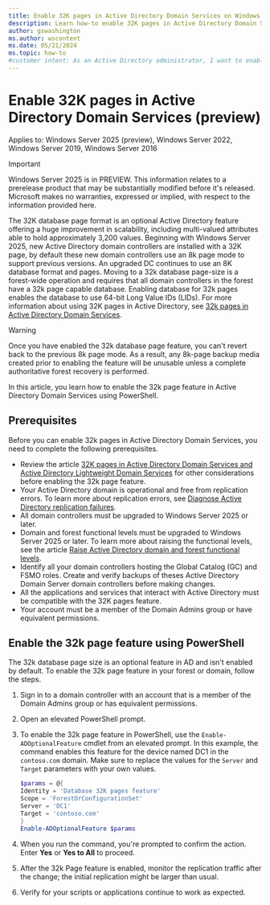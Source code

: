```yaml
---
title: Enable 32K pages in Active Directory Domain Services on Windows Server
description: Learn how-to enable 32K pages in Active Directory Domain Services and how to enable the optional feature using PowerShell.
author: gswashington
ms.author: wscontent
ms.date: 05/21/2024
ms.topic: how-to
#customer intent: As an Active Directory administrator, I want to enable the 32K pages feature in Active Directory Domain Services, so that I can improve scalability.
---
```


# Enable 32K pages in Active Directory Domain Services (preview)

Applies to: Windows Server 2025 (preview), Windows Server 2022, Windows Server 2019, Windows Server 2016

> [!IMPORTANT]
> Windows Server 2025 is in PREVIEW. This information relates to a prerelease product that may be substantially modified before it's released. Microsoft makes no warranties, expressed or implied, with respect to the information provided here.

The 32K database page format is an optional Active Directory feature offering a huge improvement in scalability, including multi-valued attributes able to hold approximately 3,200 values. Beginning with Windows Server 2025, new Active Directory domain controllers are installed with a 32K page, by default these new domain controllers use an 8k page mode to support previous versions. An upgraded DC continues to use an 8K database format and pages. Moving to a 32k database page-size is a forest-wide operation and requires that all domain controllers in the forest have a 32k page capable database. Enabling database for 32k pages enables the database to use 64-bit Long Value IDs (LIDs). For more information about using 32K pages in Active Directory, see [32k pages in Active Directory Domain Services](32K-pages-optional-feature.md).

> [!WARNING]
> Once you have enabled the 32k database page feature, you can't revert back to the previous 8k page mode. As a result, any 8k-page backup media created prior to enabling the feature will be unusable unless a complete authoritative forest recovery is performed.

In this article, you learn how to enable the 32k page feature in Active Directory Domain Services using PowerShell.

## Prerequisites

Before you can enable 32k pages in Active Directory Domain Services, you need to complete the following prerequisites.

- Review the article [32K pages in Active Directory Domain Services and Active Directory Lightweight Domain Services](32K-pages-optional-feature.md) for other considerations before enabling the 32k page feature.
- Your Active Directory domain is operational and free from replication errors. To learn more about replication errors, see [Diagnose Active Directory replication failures](/troubleshoot/windows-server/active-directory/diagnose-replication-failures).
- All domain controllers must be upgraded to Windows Server 2025 or later.
- Domain and forest functional levels must be upgraded to Windows Server 2025 or later. To learn more about raising the functional levels, see the article [Raise Active Directory domain and forest functional levels](/troubleshoot/windows-server/active-directory/raise-active-directory-domain-forest-functional-levels).
- Identify all your domain controllers hosting the Global Catalog (GC) and FSMO roles. Create and verify backups of theses Active Directory Domain Server domain controllers before making changes.
- All the applications and services that interact with Active Directory must be compatible with the 32K pages feature.
- Your account must be a member of the Domain Admins group or have equivalent permissions.

## Enable the 32k page feature using PowerShell

The 32k database page size is an optional feature in AD and isn't enabled by default. To enable the 32k page feature in your forest or domain, follow the steps.

1. Sign in to a domain controller with an account that is a member of the Domain Admins group or has equivalent permissions.

1. Open an elevated PowerShell prompt.

1. To enable the 32k page feature in PowerShell, use the `Enable-ADOptionalFeature` cmdlet from an elevated prompt. In this example, the command enables this feature for the device named DC1 in the `contoso.com` domain. Make sure to replace the values for the `Server` and `Target` parameters with your own values.

   ```powershell
   $params = @{
   Identity = 'Database 32K pages feature'
   Scope = 'ForestOrConfigurationSet'
   Server = 'DC1'
   Target = 'contoso.com'
   }
   Enable-ADOptionalFeature $params
   ```

1. When you run the command, you're prompted to confirm the action. Enter **Yes** or **Yes to All** to proceed.

1. After the 32k Page feature is enabled, monitor the replication traffic after the change; the initial replication might be larger than usual.

1. Verify for your scripts or applications continue to work as expected.
